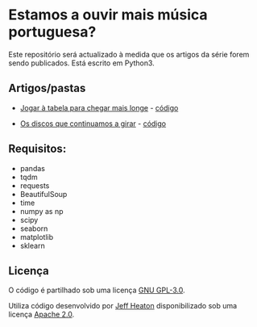 # Estamos a ouvir mais música portuguesa?

Este repositório será actualizado à medida que os artigos da série forem sendo publicados. Está escrito em Python3.


## Artigos/pastas

- [Jogar à tabela para chegar mais longe](https://interruptor.pt/artigos/jogar-a-tabela-chegar-mais-longe) - [código](ouvimos-mais-musica-portuguesa/01_tabelas)

- [Os discos que continuamos a girar](https://interruptor.pt/artigos/os-discos-que-continuamos-a-girar) - [código](ouvimos-mais-musica-portuguesa/02_discogs_streaming)


## Requisitos:

- pandas
- tqdm
- requests
- BeautifulSoup
- time
- numpy as np
- scipy
- seaborn
- matplotlib
- sklearn

## Licença

O código é partilhado sob uma licença  [GNU GPL-3.0](https://github.com/InterruptorPt/pessoa/blob/master/LICENSE).

Utiliza código desenvolvido por [Jeff Heaton](https://github.com/jeffheaton/) disponibilizado sob uma licença [Apache 2.0](http://www.apache.org/licenses/).
